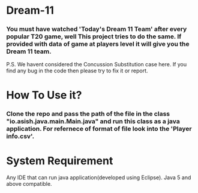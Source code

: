 # Dream-11

### You must have watched 'Today's Dream 11 Team' after every popular T20 game, well This project tries to do the same. If provided with data of game at players level it will give you the Dream 11 team.
 P.S. We havent considered the Concussion Substitution case here. If you find any bug in the code then please try to fix it or report. 

# How To Use it?

### Clone the repo and pass the path of the file in the class "io.asish.java.main.Main.java" and run this class as a java application. For refernece of format of file look into the 'Player info.csv'. 

# System Requirement

Any IDE that can run java application(developed using Eclipse). 
Java 5 and above compatible.

